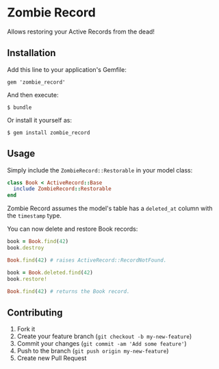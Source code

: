 # Zombie Record

Allows restoring your Active Records from the dead!

## Installation

Add this line to your application's Gemfile:

    gem 'zombie_record'

And then execute:

    $ bundle

Or install it yourself as:

    $ gem install zombie_record

## Usage

Simply include the `ZombieRecord::Restorable` in your model class:

```ruby
class Book < ActiveRecord::Base
  include ZombieRecord::Restorable
end
```

Zombie Record assumes the model's table has a `deleted_at` column with the `timestamp` type.

You can now delete and restore Book records:

```ruby
book = Book.find(42)
book.destroy

Book.find(42) # raises ActiveRecord::RecordNotFound.

book = Book.deleted.find(42)
book.restore!

Book.find(42) # returns the Book record.
```

## Contributing

1. Fork it
2. Create your feature branch (`git checkout -b my-new-feature`)
3. Commit your changes (`git commit -am 'Add some feature'`)
4. Push to the branch (`git push origin my-new-feature`)
5. Create new Pull Request

